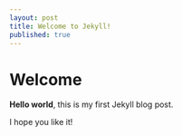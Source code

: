 ```yaml
---
layout: post
title: Welcome to Jekyll!
published: true
---
```


# Welcome

**Hello world**, this is my first Jekyll blog post.

I hope you like it!
